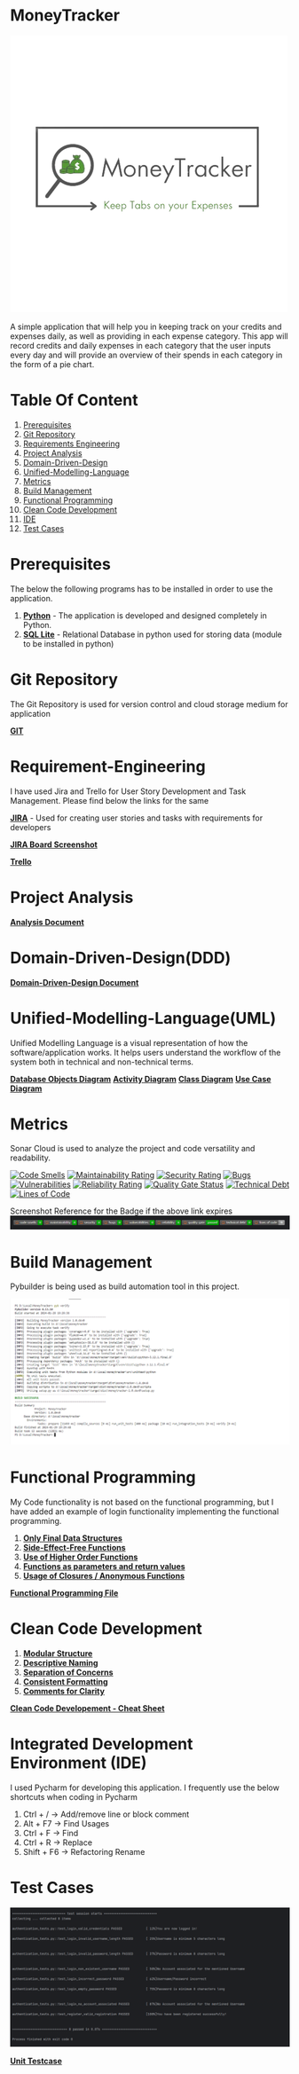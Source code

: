 # MoneyTracker
![logo-light.png](images%2Flogo-light.png)

A simple application that will help you in keeping track on your credits and expenses daily, as well as providing in each expense category. This app will record credits and daily expenses in each category that the user inputs every day and will provide an overview of their spends in each category in the form of a pie chart.

# Table Of Content
1. [Prerequisites](https://github.com/ihemanthkarthik/MoneyTracker/blob/Master/README.md#Prerequisites)
2. [Git Repository](https://github.com/ihemanthkarthik/MoneyTracker/blob/30ad2d3b4b54fe8c2696a948e18721880de1b115/)
3. [Requirements Engineering](https://github.com/ihemanthkarthik/MoneyTracker/blob/Master/README.md#Requirement-Engineering)
4. [Project Analysis](https://github.com/ihemanthkarthik/MoneyTracker/blob/Master/README.md#Project-Analysis)
5. [Domain-Driven-Design](https://github.com/ihemanthkarthik/MoneyTracker/blob/Master/README.md#Domain-Driven-Design(DDD))
6. [Unified-Modelling-Language](https://github.com/ihemanthkarthik/MoneyTracker/blob/Master/README.md#Unified-Modelling-Language(UML))
7. [Metrics](https://github.com/ihemanthkarthik/MoneyTracker/blob/Master/README.md#Metrics)
8. [Build Management](https://github.com/ihemanthkarthik/MoneyTracker/blob/Master/README.md#Build-Management)
9. [Functional Programming](https://github.com/ihemanthkarthik/MoneyTracker/blob/Master/README.md#Functional-Programming)
10. [Clean Code Development](https://github.com/ihemanthkarthik/MoneyTracker/blob/Master/README.md#Clean-Code-Development)
11. [IDE](https://github.com/ihemanthkarthik/MoneyTracker/blob/Master/README.md#Integrated-Development-Environment-(IDE))
12. [Test Cases](https://github.com/ihemanthkarthik/MoneyTracker/blob/Master/README.md#Test-Cases)


# Prerequisites
The below the following programs has to be installed in order to use the application.
1. **[Python](https://www.python.org/)** - The application is developed and designed completely in Python.
2. **[SQL Lite](https://pypi.org/project/pysqlite3/)** - Relational Database in python used for storing data (module to be installed in python)

# Git Repository
The Git Repository is used for version control and cloud storage medium for application

**[GIT](https://github.com/ihemanthkarthik/MoneyTracker/blob/30ad2d3b4b54fe8c2696a948e18721880de1b115/)**

# Requirement-Engineering
I have used Jira and Trello for User Story Development and Task Management. Please find below the links for the same

**[JIRA](https://hemanthkarthikeyan.atlassian.net/jira/software/projects/MNYTRKR/boards/2/timeline)** - Used for creating user stories and tasks with requirements for developers

**[JIRA Board Screenshot](https://github.com/ihemanthkarthik/MoneyTracker/blob/f4e96d2517aa1cb38304ad67a14c57f708e18956/Jira%20Board.png)** 

**[Trello](https://trello.com/invite/b/XJw5llFB/ATTIa77460d9d92550be9044c4e82d5a9b8e713D89F9/moneytracker)**

# Project Analysis

**[Analysis Document](https://github.com/ihemanthkarthik/MoneyTracker/blob/98d65a0ed3e93fe42b23130cbc4dd856d409171e/Analysis.pdf)**

# Domain-Driven-Design(DDD)

**[Domain-Driven-Design Document](https://github.com/ihemanthkarthik/MoneyTracker/blob/Master/DomainDrivenDesign%20Document.pdf)**

# Unified-Modelling-Language(UML)
Unified Modelling Language is a visual representation of how the software/application works. It helps users understand the workflow of the system both in technical and non-technical terms.

**[Database Objects Diagram](https://github.com/ihemanthkarthik/MoneyTracker/blob/Master/UML/DB%20Objects.png)**
**[Activity Diagram](https://github.com/ihemanthkarthik/MoneyTracker/blob/30ad2d3b4b54fe8c2696a948e18721880de1b115/UML/Activity%20Diagram.png)**
**[Class Diagram](https://github.com/ihemanthkarthik/MoneyTracker/blob/30ad2d3b4b54fe8c2696a948e18721880de1b115/UML/Class%20Diagram.png)**
**[Use Case Diagram](https://github.com/ihemanthkarthik/MoneyTracker/blob/30ad2d3b4b54fe8c2696a948e18721880de1b115/UML/Use%20Case%20Diagram.png)**

# Metrics
Sonar Cloud is used to analyze the project and code versatility and readability.

[![Code Smells](https://sonarcloud.io/api/project_badges/measure?project=ihemanthkarthik_MoneyTracker&metric=code_smells)](https://sonarcloud.io/summary/new_code?id=ihemanthkarthik_MoneyTracker)
[![Maintainability Rating](https://sonarcloud.io/api/project_badges/measure?project=ihemanthkarthik_MoneyTracker&metric=sqale_rating)](https://sonarcloud.io/summary/new_code?id=ihemanthkarthik_MoneyTracker)
[![Security Rating](https://sonarcloud.io/api/project_badges/measure?project=ihemanthkarthik_MoneyTracker&metric=security_rating)](https://sonarcloud.io/summary/new_code?id=ihemanthkarthik_MoneyTracker)
[![Bugs](https://sonarcloud.io/api/project_badges/measure?project=ihemanthkarthik_MoneyTracker&metric=bugs)](https://sonarcloud.io/summary/new_code?id=ihemanthkarthik_MoneyTracker)
[![Vulnerabilities](https://sonarcloud.io/api/project_badges/measure?project=ihemanthkarthik_MoneyTracker&metric=vulnerabilities)](https://sonarcloud.io/summary/new_code?id=ihemanthkarthik_MoneyTracker)
[![Reliability Rating](https://sonarcloud.io/api/project_badges/measure?project=ihemanthkarthik_MoneyTracker&metric=reliability_rating)](https://sonarcloud.io/summary/new_code?id=ihemanthkarthik_MoneyTracker)
[![Quality Gate Status](https://sonarcloud.io/api/project_badges/measure?project=ihemanthkarthik_MoneyTracker&metric=alert_status)](https://sonarcloud.io/summary/new_code?id=ihemanthkarthik_MoneyTracker)
[![Technical Debt](https://sonarcloud.io/api/project_badges/measure?project=ihemanthkarthik_MoneyTracker&metric=sqale_index)](https://sonarcloud.io/summary/new_code?id=ihemanthkarthik_MoneyTracker)
[![Lines of Code](https://sonarcloud.io/api/project_badges/measure?project=ihemanthkarthik_MoneyTracker&metric=ncloc)](https://sonarcloud.io/summary/new_code?id=ihemanthkarthik_MoneyTracker)

Screenshot Reference for the Badge if the above link expires
![img.png](img.png)

# Build Management
Pybuilder is being used as build automation tool in this project.

![PyBuilder - Build Success.png](PyBuilder%20-%20Build%20Success.png)

# Functional Programming
My Code functionality is not based on the functional programming, but I have added an example of login functionality implementing the functional programming.

1. **[Only Final Data Structures](https://github.com/ihemanthkarthik/MoneyTracker/blob/7dda87a03e65dcc9ff7b3c64cab89b3bdca318cc/src/main/funct_programming.py#L9)**
2. **[Side-Effect-Free Functions](https://github.com/ihemanthkarthik/MoneyTracker/blob/7dda87a03e65dcc9ff7b3c64cab89b3bdca318cc/src/main/funct_programming.py#L66)**
3. **[Use of Higher Order Functions](https://github.com/ihemanthkarthik/MoneyTracker/blob/7dda87a03e65dcc9ff7b3c64cab89b3bdca318cc/src/main/funct_programming.py#L12)**
4. **[Functions as parameters and return values](https://github.com/ihemanthkarthik/MoneyTracker/blob/7dda87a03e65dcc9ff7b3c64cab89b3bdca318cc/src/main/funct_programming.py#L15)**
5. **[Usage of Closures / Anonymous Functions](https://github.com/ihemanthkarthik/MoneyTracker/blob/7dda87a03e65dcc9ff7b3c64cab89b3bdca318cc/src/main/funct_programming.py#L29)**

**[Functional Programming File](https://github.com/ihemanthkarthik/MoneyTracker/blob/7dda87a03e65dcc9ff7b3c64cab89b3bdca318cc/src/main/funct_programming.py)**

# Clean Code Development

1. **[Modular Structure](https://github.com/ihemanthkarthik/MoneyTracker/blob/bc8ca2606e1ac479f47b5a2575682b1620aa54b0/src/main/python/connection.py)**
2. **[Descriptive Naming](https://github.com/ihemanthkarthik/MoneyTracker/blob/bc8ca2606e1ac479f47b5a2575682b1620aa54b0/src/main/python/controller.py#L111)**
3. **[Separation of Concerns](https://github.com/ihemanthkarthik/MoneyTracker/blob/bc8ca2606e1ac479f47b5a2575682b1620aa54b0/src/main/python/authentication.py)**
4. **[Consistent Formatting](https://github.com/ihemanthkarthik/MoneyTracker/blob/7dda87a03e65dcc9ff7b3c64cab89b3bdca318cc/src/main/python/bankintegrations.py)**
5. **[Comments for Clarity](https://github.com/ihemanthkarthik/MoneyTracker/blob/bc8ca2606e1ac479f47b5a2575682b1620aa54b0/src/main/python/controller.py#L17)**

**[Clean Code Developement - Cheat Sheet](https://github.com/ihemanthkarthik/MoneyTracker/blob/b6b8fad8af12495e325dfd94b7b57a68898c1462/CCD%20-%20Cheat%20Sheet.pdf)**

# Integrated Development Environment (IDE)
I used Pycharm for developing this application. I frequently use the below shortcuts when coding in Pycharm

1. Ctrl + /     -> Add/remove line or block comment
2. Alt + F7     -> Find Usages
3. Ctrl + F     -> Find
4. Ctrl + R     -> Replace
5. Shift + F6   -> Refactoring Rename

# Test Cases
![Test Cases.png](Test%20Cases.png)

**[Unit Testcase](https://github.com/ihemanthkarthik/MoneyTracker/blob/5f3e66ce3e858c518546623f8339c89ca24e4d1a/src/unittest/python/authentication_tests.py)**

